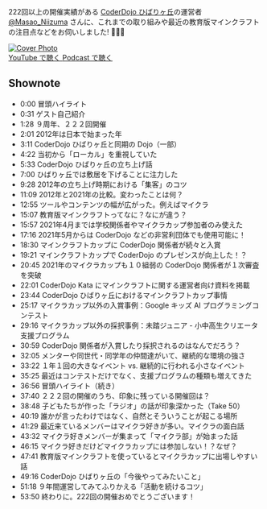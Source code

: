 222回以上の開催実績がある [CoderDojo ひばりヶ丘](https://coderdojo.hanare-hibari.info/)の運営者 [@Masao_Niizuma](https://twitter.com/Masao_Niizuma) さんに、これまでの取り組みや最近の教育版マインクラフトの注目点などをお伺いしました! 🎤👤✨

<div class='episode-cover'>
  <a href='https://www.youtube.com/watch?v=cICEHEJxY_Y&list=PL94GDfaSQTmJxxnapafkApHYgQUJ6ABUU&index=25'
     target='_blank' rel='noopenner'>
    <img src='/podcasts/25.png' alt='Cover Photo'>
  </a>
  <div class='btn-cover'>
    <a class='btn-blue' href='https://www.youtube.com/watch?v=cICEHEJxY_Y&list=PL94GDfaSQTmJxxnapafkApHYgQUJ6ABUU&index=25' target='_blank' rel='noopenner'><i class='fa fa-youtube'></i> YouTube で聴く </a>
    <a class='btn-blue' href='https://podcasters.spotify.com/pod/show/coderdojo-japan/episodes/025---222--CoderDojo2012-e1a8gp0' target='_blank' rel='noopenner'><i class='fas fa-podcast'></i> Podcast で聴く </a>
  </div>
</div>


## Shownote

- 0:00 冒頭ハイライト
- 0:31 ゲスト自己紹介
- 1:28 ９周年、２２２回開催
- 2:01 2012年は日本で始まった年
- 3:11 CoderDojo ひばりヶ丘と同期の Dojo（一部）
- 4:22 当初から「ローカル」を重視していた
- 5:33 CoderDojo ひばりヶ丘の立ち上げ話
- 7:00 ひばりヶ丘では敷居を下げることに注力した
- 9:28 2012年の立ち上げ時期における「集客」のコツ
- 11:09 2012年と2021年の比較。変わったことは何？
- 12:55 ツールやコンテンツの幅が広がった。例えばマイクラ
- 15:07 教育版マインクラフトってなに？なにが違う？
- 15:57 2021年4月までは学校関係者やマイクラカップ参加者のみ使えた
- 17:16 2021年5月からは CoderDojo などの非営利団体でも使用可能に！
- 18:30 マインクラフトカップに CoderDojo 関係者が続々と入賞
- 19:21 マインクラフトカップで CoderDojo のプレゼンスが向上した！？
- 20:45 2021年のマイクラカップも１０組弱の CoderDojo 関係者が１次審査を突破
- 22:01 CoderDojo Kata にマインクラフトに関する運営者向け資料を掲載
- 23:44 CoderDojo ひばりヶ丘におけるマインクラフトカップ事情
- 25:17 マイクラカップ以外の入賞事例：Google キッズ AI プログラミングコンテスト
- 29:16 マイクラカップ以外の採択事例：未踏ジュニア - 小中高生クリエータ支援プログラム
- 30:59 CoderDojo 関係者が入賞したり採択されるのはなんでだろう？
- 32:05 メンターや同世代・同学年の仲間達がいて、継続的な環境の強さ
- 33:22 １年１回の大きなイベント vs. 継続的に行われる小さなイベント
- 35:25 最近はコンテストだけでなく、支援プログラムの種類も増えてきた
- 36:56 冒頭ハイライト（続き）
- 37:40 ２２２回の開催のうち、印象に残っている開催回は？
- 38:48 子どもたちが作った「ラジオ」の話が印象深かった（Take 50）
- 40:19 誰かが言ったわけではなく、自然とそういうことが起こる場所
- 41:29 最近来ているメンバーはマイクラ好きが多い。マイクラの面白話
- 43:32 マイクラ好きメンバーが集まって「マイクラ部」が始まった話
- 46:15 マイクラ好きだけどマイクラカップには参加しない！？なぜ？
- 47:41 教育版マインクラフトを使っているとマイクラカップに出場しやすい話
- 49:16 CoderDojo ひばりヶ丘の「今後やってみたいこと」
- 51:18 ９年間運営してみてふりかえる「活動を続けるコツ」
- 53:50 終わりに。222回の開催おめでとうございます！


<br><br>


